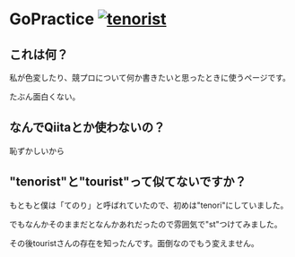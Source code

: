 # GoPractice [![tenorist](https://img.shields.io/endpoint?url=https%3A%2F%2Fatcoder-badges.now.sh%2Fapi%2Fatcoder%2Fjson%2Ftenorist)](https://atcoder.jp/users/tenorist)

## これは何？

私が色変したり、競プロについて何か書きたいと思ったときに使うページです。

たぶん面白くない。


## なんでQiitaとか使わないの？

恥ずかしいから


## "tenorist"と"tourist"って似てないですか？

もともと僕は「てのり」と呼ばれていたので、初めは"tenori"にしていました。

でもなんかそのままだとなんかあれだったので雰囲気で"st"つけてみました。

その後touristさんの存在を知ったんです。面倒なのでもう変えません。
